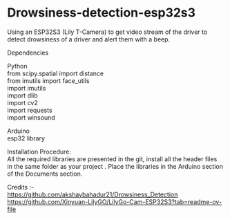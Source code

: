 # Drowsiness-detection-esp32s3
Using an ESP32S3 (Lily T-Camera) to get video stream of the driver to detect drowsiness of a driver and alert them with a beep.  
  
Dependencies 

Python  
from scipy.spatial import distance  
from imutils import face_utils  
import imutils  
import dlib  
import cv2  
import requests  
import winsound  

Arduino  
esp32 library  

Installation Procedure:  
All the required libraries are presented in the git, install all the header files  
in the same folder as your project . Place the libraries in the Arduino section  
of the Documents section.


Credits :-  
https://github.com/akshaybahadur21/Drowsiness_Detection  
https://github.com/Xinyuan-LilyGO/LilyGo-Cam-ESP32S3?tab=readme-ov-file  

